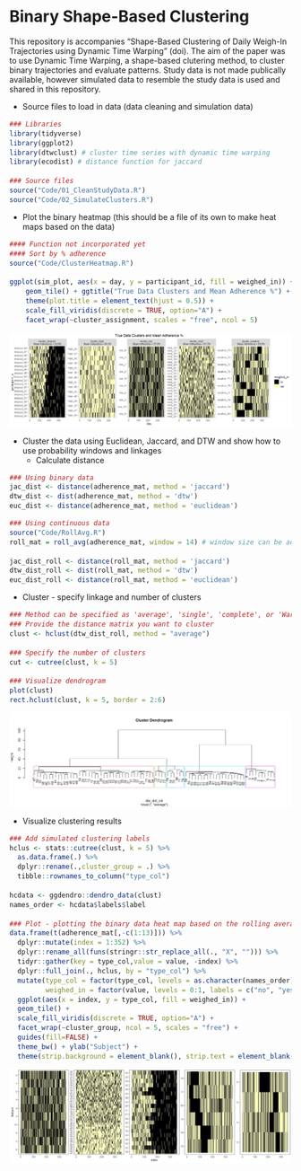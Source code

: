 
<!-- README.md is generated from README.Rmd. Please edit that file -->

# Binary Shape-Based Clustering

<!-- badges: start -->

<!-- badges: end -->

This repository is accompanies “Shape-Based Clustering of Daily Weigh-In
Trajectories using Dynamic Time Warping” (doi). The aim of the paper was
to use Dynamic Time Warping, a shape-based clutering method, to cluster
binary trajectories and evaluate patterns. Study data is not made
publically available, however simulated data to resemble the study data
is used and shared in this repository.

  - Source files to load in data (data cleaning and simulation data)

<!-- end list -->

``` r
### Libraries 
library(tidyverse)
library(ggplot2)
library(dtwclust) # cluster time series with dynamic time warping
library(ecodist) # distance function for jaccard

### Source files
source("Code/01_CleanStudyData.R")
source("Code/02_SimulateClusters.R")
```

  - Plot the binary heatmap (this should be a file of its own to make
    heat maps based on the data)

<!-- end list -->

``` r
#### Function not incorporated yet
#### Sort by % adherence
source("Code/ClusterHeatmap.R")

ggplot(sim_plot, aes(x = day, y = participant_id, fill = weighed_in)) +
    geom_tile() + ggtitle("True Data Clusters and Mean Adherence %") + 
    theme(plot.title = element_text(hjust = 0.5)) + 
    scale_fill_viridis(discrete = TRUE, option="A") +
    facet_wrap(~cluster_assignment, scales = "free", ncol = 5)
```

![](README_files/figure-gfm/simfig-1.png)<!-- -->

  - Cluster the data using Euclidean, Jaccard, and DTW and show how to
    use probability windows and linkages
      - Calculate distance

<!-- end list -->

``` r
### Using binary data
jac_dist <- distance(adherence_mat, method = 'jaccard')
dtw_dist <- dist(adherence_mat, method = 'dtw')
euc_dist <- distance(adherence_mat, method = 'euclidean')
```

``` r
### Using continuous data
source("Code/RollAvg.R")
roll_mat = roll_avg(adherence_mat, window = 14) # window size can be adjusted

jac_dist_roll <- distance(roll_mat, method = 'jaccard')
dtw_dist_roll <- dist(roll_mat, method = 'dtw')
euc_dist_roll <- distance(roll_mat, method = 'euclidean')
```

  - Cluster - specify linkage and number of clusters

<!-- end list -->

``` r
### Method can be specified as 'average', 'single', 'complete', or 'Ward'
### Provide the distance matrix you want to cluster
clust <- hclust(dtw_dist_roll, method = "average")

### Specify the number of clusters 
cut <- cutree(clust, k = 5)

### Visualize dendrogram
plot(clust)
rect.hclust(clust, k = 5, border = 2:6)
```

![](README_files/figure-gfm/dendrogram-1.png)<!-- -->

  - Visualize clustering results

<!-- end list -->

``` r
### Add simulated clustering labels
hclus <- stats::cutree(clust, k = 5) %>% 
  as.data.frame(.) %>%
  dplyr::rename(.,cluster_group = .) %>%
  tibble::rownames_to_column("type_col")

hcdata <- ggdendro::dendro_data(clust)
names_order <- hcdata$labels$label

### Plot - plotting the binary data heat map based on the rolling average clustering
data.frame(t(adherence_mat[,-c(1:13)])) %>%
  dplyr::mutate(index = 1:352) %>%
  dplyr::rename_all(funs(stringr::str_replace_all(., "X", ""))) %>% 
  tidyr::gather(key = type_col,value = value, -index) %>%
  dplyr::full_join(., hclus, by = "type_col") %>% 
  mutate(type_col = factor(type_col, levels = as.character(names_order)), 
         weighed_in = factor(value, levels = 0:1, labels = c("no", "yes"))) %>% 
  ggplot(aes(x = index, y = type_col, fill = weighed_in)) +
  geom_tile() +
  scale_fill_viridis(discrete = TRUE, option="A") +
  facet_wrap(~cluster_group, ncol = 5, scales = "free") + 
  guides(fill=FALSE) + 
  theme_bw() + ylab("Subject") +
  theme(strip.background = element_blank(), strip.text = element_blank())
```

![](README_files/figure-gfm/clustfig-1.png)<!-- -->
